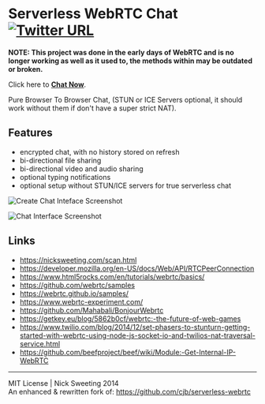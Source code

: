 # Serverless WebRTC Chat [![Twitter URL](https://img.shields.io/twitter/url/http/shields.io.svg?style=social)](https://twitter.com/thesquashSH)

**NOTE: This project was done in the early days of WebRTC and is no longer working as well as it used to, the methods within may be outdated or broken.**

Click here to [**Chat Now**](http://pirate.github.io/WebRTCChat/).

Pure Browser To Browser Chat, (STUN or ICE Servers optional, it should work without them if don't have a super strict NAT).


## Features

- encrypted chat, with no history stored on refresh
- bi-directional file sharing
- bi-directional video and audio sharing
- optional typing notifications
- optional setup without STUN/ICE servers for true serverless chat


![Create Chat Inteface Screenshot](https://nicksweeting.com/d/webrtc_create_screenshot.png)

![Chat Interface Screenshot](https://nicksweeting.com/d/webrtc_chat_screenshot.png)

## Links

- https://nicksweeting.com/scan.html
- https://developer.mozilla.org/en-US/docs/Web/API/RTCPeerConnection
- https://www.html5rocks.com/en/tutorials/webrtc/basics/
- https://github.com/webrtc/samples
- https://webrtc.github.io/samples/
- https://www.webrtc-experiment.com/
- https://github.com/Mahabali/BonjourWebrtc
- https://getkey.eu/blog/5862b0cf/webrtc:-the-future-of-web-games
- https://www.twilio.com/blog/2014/12/set-phasers-to-stunturn-getting-started-with-webrtc-using-node-js-socket-io-and-twilios-nat-traversal-service.html
- https://github.com/beefproject/beef/wiki/Module:-Get-Internal-IP-WebRTC


---

MIT License | Nick Sweeting 2014  
An enhanced & rewritten fork of: https://github.com/cjb/serverless-webrtc
